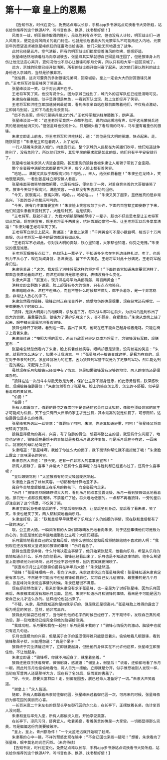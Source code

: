 # 第十一章 皇上的恩赐
        【告知书友，时代在变化，免费站点难以长存，手机app多书源站点切换看书大势所趋，站长给你推荐的这个换源APP，听书音色多、换源、找书都好使！】
       风雨关一战，明军最终取得的胜利，虽说胜利有点不实，但也没有人计较，明军战士们一进入风雨关，便完全将风雨关的北门封住。也就是说危害最大的元蒙军队不可能再进入内地，元蒙百年的愿望追求被张星峰疯狂的狂雷攻击给击破，他们只能无奈地退出了战争。
       此时已经是五月，空气清新，所有的明军战士们都享受着清风的吹拂，倍感舒适。
       张星峰恬然地骑着战马向京城驶去，张星峰其实早就想自己回星峰庄园了，但是狼锋身上的伤让他无法安心离开，更何况他也不忍心让狼锋和乐月分离，所以只有和大军一起回京城了。
       远方，京城的轮廓已经开始清晰，所有的战士都开始兴奋了起来，这次他们是以胜利的战士身份进入京城的，当然是骄傲非常。
       “张伯爵，这次可要真的多谢狼锋兄弟啊，回京城后，皇上一定会大大的封赏狼锋兄弟的。”王老将军对张星峰笑了笑说道。
       张星峰淡淡一笑，似乎对此满不在乎。
       王老将军笑了笑，也没有说什么，因为京城已经到了，城门外的迎军队伍已经是清晰可见。
       朱隶站在最前面，似乎显得很是焦急，一看到军队出现，脸上立即绽开了笑容。
       王老将军和洪柱立即加速骑到最前面，看到朱隶亲自站在最前面等着他们，不仅有点激动，立即骑马到前，立即下马走到朱隶面前。
       “臣不负圣恩，终将元蒙骑兵拒之门外。”王老将军和洪柱单膝跪下，朗声道。
       张星峰淡淡一笑：“这王老将军竟然一点都不脸红，说的如此掷地有声，似乎这元蒙骑兵还真的是被他给消灭的。”但张星峰也没说什么，只是回头看了看后面的马车，马车里有着重伤的狼锋。
       朱隶立即走上前去，将王老将军和洪柱扶起，道：“两位是我大明的英雄，快点起来。走，随朕回宫！”朱隶是立即拉着两人，上了龙撵。
       一行人随着朱隶进入城门，向皇宫行去，整个京城的人民都在为英雄们欢呼，他们知道战争胜利了，没有危险了。所以他们欢呼，其实平民的要求就是如此的低，他们只有平平安安就行了。
       张星峰也被朱隶派人请进金銮殿，甚至重伤的狼锋也被朱隶让人用轿子带到了金銮殿。
       整个金銮殿中满朝文武都是喜气洋洋，每个人脸上都有着笑容。
       “哈哈。。。满朝文武似乎都很高兴吗？哈哈。。。来人，给张伯爵看座！”朱隶坐在龙椅上，笑地很是爽朗，一看到张星峰立即安排人看座。
       张星峰面带微笑地微微躬腰，也没有推辞，便坐到了一旁，对着身旁坐着的大哥狼锋笑了笑。狼锋今天似乎很高兴，满脸笑容，一点都没有失去武功的沮伤。
       “今天，朕很高兴，很高兴啊，哈哈。。。哈哈哈。。。！”朱隶又笑了起来，显然他真的是非常高兴，下面的臣子也都乐呵呵的。
       “今天，朕有几件事情要宣布！”朱隶脸上笑容收敛了少许，下面的百官都立即安静了下来，他们知道朱隶看来要封赏了。大胜后封赏，这是惯例。
       “王老将军，朕就不说了，为我大明朝是鞠躬尽瘁了一辈子，朕也不好意思老是让王老将军如此忙碌，现在朕宣布，赐王老将军千两黄金，杭州西湖边豪宅一所。让王老将军以后多享享清福！”朱隶对着王老将军笑了笑。
       王老将军立即走上起来，跪谢道：“谢皇上浓恩！”千两黄金可不是小数目啊，相当于十万两白银，估计老将军一辈子的薪饷都没有如此多。
       “王老将军不必如此，你对我大明的贡献，朕心里知道，大家都也知道，你受之无愧。”朱隶说的很是诚恳。
       王老将军眼睛有点红了，在战场上一辈子了，不知道多少次在生死边缘挣扎过，老了，也感到力不从心了，现在功成身就，急流勇退，留下千古美名，王老将军对此十分满足。王老将军起身归位。
       朱隶笑着道：“这次，我发现了洪柱将军这样的将才啊！”下面的百官知道朱隶要赏洪柱了，都面含羡慕地看向洪柱，而洪柱却依旧是那老模样，表情没有什么变化。
       朱隶大声道：“朕宣布，现升洪柱将军为兵部侍郎，赐百两黄金！”
       洪柱立即出群跪下谢恩，脸上却没有多大的惊喜，只有点点地笑容。
       朱隶暗暗点头，洪柱不但细心，而且不管什么时候都不慌乱，都不会着急，是一个非常稳重，非常让人放心的手下。
       朱隶忽然看向狼锋，狼锋此时正在闭目养神，他受地伤的确是很重，现在经常还有睡觉，一天都要睡八个时辰以上。
       “狼锋，是我大明男儿的楷模啊，杀敌逾三万，每次战斗都冲在前头，为战斗的胜利作出了巨大的贡献，最重要的是，狼锋为了保护乐月这丫头，奋不顾身，身受重伤。”朱隶从龙椅上站了起来，眼中精光凛凛地地看着狼锋。
       狼锋也睁开了眼睛，看到这一幕，露出了微笑，他现在还不能自己起身或者走路，只能在椅子上看着朱隶。
       朱隶继续道：“按照大明的军功，杀三万敌军已经足以成为将军了，念狼锋没有军籍，现朕宣布——”
       张星峰忽然忽然看向了朱隶，脸上有着丝丝笑容，眼睛却很是清澈，没有丝毫的笑意：“朱隶，就看你怎么决定了，如果不让我满意，哼！”张星峰对于狼锋变成这样，是极为在意的，现在对于朱隶的封赏，张星峰就极为的在意，因为狼锋到军营中就是为了足够的军功，然后能达到一定的高位，来配得上乐月。
       虽然现在乐月和狼锋已经暗中有了情意，但是如果狼锋没有足够的地位，两人的事情还是很难办的。
       “狼锋在这一次战斗中杀敌无数是为勇，保护公主奋不顾身是忠，如此忠勇皆有，朕深感欣慰，现赐狼锋伯爵爵位！”朱隶忽然看向了张星峰。脸上的笑意怎么看，怎么的不舒服，似乎是看着鸡的黄鼠狼。
       “伯爵！”
       “伯爵！”
       所有人都震惊了，伯爵的爵位之尊崇可不是普通的官员可以比拟的，像那些顶级世家的家主才可能成为伯爵，天下也只有四大世家的家主才是公爵，其余最高的就是伯爵了，可想而知，这伯爵爵位是多么的难得。
       张星峰嘴角逸出一丝笑意：“伯爵吗？呵呵，朱隶，你还算知道轻重，呵呵！”张星峰又将目光转向了狼锋。
       狼锋显得极为的高兴，兴奋，有了伯爵的爵位，想要再娶公主的话，就没有什么问题了，地位也足够了，狼锋现在最想干的事情就是去找乐月说这件事情，可是乐月现在不在这，一回来后，就被她的母后给叫去了。
       朱隶暗道：“张星峰啊，我给了你这么大的面子，我下面请你帮忙就不能拒绝了哦！”朱隶脸上露出了意味深长的笑容。
       朱隶忽然大声道：“朕今天，还有一件非常大的喜事要宣布！”
       所有人都静了，喜事？非常大？还有什么喜事呢？战斗胜利都已经宣布过了，还有什么喜事呢？
       “皇后娘娘驾到！”太监按独有的尖尖嗓音陡然响起。
       朱隶脸上露出了丝丝笑容，一切都和他计算地差不多。
       雍容华贵地皇后娘娘正在乐月的搀扶下，向金銮殿内走来。
       “乐月！”狼锋忽然眼睛睁得大大的，看到乐月的欣喜显露无疑，乐月一看到狼锋如此地看着她，那目光一点都没有掩饰，不禁羞红了脸，将头埋地低底的，一点都不再看狼锋，一旁的皇后却注意到了这个场景，不仅笑了笑。
       朱隶立即起身去牵皇后的手，将皇后领到身边，让皇后坐到身边，皇后看了看朱隶，笑了笑，朱隶也是笑了笑，两人都默契地看向乐月。
       朱隶坐好后，道：“朕和皇后早早就思考了乐月这丫头的婚姻的事情，现在朕和皇后都有了一致的决定。”
       哦，公主要大婚，一瞬间所有的大臣们都眼睛发光地看向朱隶，对于这些事情他们可是极为热心的，到底是谁如此幸运地能娶到公主呢？大臣们疑惑。
       乐月震惊地看着自己的父皇和母后，她多么害怕父皇和母后将她嫁给她不喜欢的人啊：“我到现在还没有和父皇说我和狼锋的事啊！”乐月着急了。
       狼锋也是震惊非常，什么时候决定这事情了，他开始紧张起来，他看向乐月，希望从乐月的表情知道点什么，乐月也向他看来，狼锋已经看出来了，乐月也是不知道这事情的。他多么希望皇上能够说他为驸马啊，此时已经不容他多想，因为答案就要揭晓了。
       “朕宣布乐月公主和狼锋伯爵将在半年后大婚！”朱隶猛然道。
       “狼锋！”张星峰眼睛一亮，看向了朱隶，朱隶这家伙正向张星峰笑呢！张星峰知道朱隶肯定是有求与己，不然是不可能会不但给狼锋伯爵爵位，又将自己女儿给狼锋，最重要的是几个月前，张星峰对朱隶说这事情的时候，朱隶还是很不满意。
       现在却突然改变了，看来即使朱隶没有求于张星峰，也一定是为了讨好张星峰，因为乐月回来后，朱隶根本就没有和乐月见面，显然，朱隶不知道乐月和狼锋的事情，看来是不可能是因为爱自己女儿才这么办的。这样结论也就出来了。
       “不错，朱隶，虽然我知道你是向我示好的，但是我还是很高兴。”张星峰脸上难得的露出了极为明显的笑容，显然，他非常高兴。
       狼锋此时脑袋已经楞了，当他听到他的名字的时候已经楞了，万千期待中，发现自己真的成功后，那一刻地激动已经完全将他的脑袋给涨满。
       “我成功啦，乐月要和我在一起啦！乐月是属于我的了！”狼锋心情极为的激动，脑袋中也就只有这几句话。
       乐月也是极为的兴奋，但是属于女子的羞涩使得她只能是低着头，偷偷地看几眼狼锋，看到狼锋那呆子状，只能埋怨道：“真是个呆子！”
       狼锋终于完全清醒过来了，立即就要起身，但是他的身体实在不允许他这样，张星峰立即按住他，不让他起身。
       朱隶立即道：“狼锋啊，你就不用起身了，就坐着坐着。“
       狼锋还是双手扶着椅臂，微微躬身，感激道：“谢皇上，谢皇后！”说着，还偷偷地看了乐月一眼，而此时乐月也偷偷地看他，两人目光一接触，立即就是分开，似乎惟恐被别人发现一样，当初在军营两人还是那样大方，现在有了名分后，反而变的害羞了。
       “好，今天，朕要大宴群臣！走，到御花园去，朕已经命人准备好了一切。”朱隶大声笑着道。
       “谢皇上！”众人皆道。
       随即，所有人都跟着朱隶前往御花园，张星峰来过着御花园一次，可再来的时候，张星峰依旧为御花园的美丽而心喜。
       一长百米宽二十米左右的巨型长亭在御花园的东北处，在长亭下，正摆放着长桌，估计坐百人没问题。
       朱隶和皇后率先入座，所有人都依次入座，开始享受美宴。
       在长亭下，凉风习习，舒爽宜人，吃着美宴，看着美景的确是一大享受。一切都显得那么完美，可是偏偏这份完美要被破坏。
       “皇上，皇上，青州郡急件！”一个太监老远就开始喊了起来。
       朱隶蓦的心中一跳，不祥的预感出现在脑中：“不会辽国也来插一腿吧！”想着，朱隶看向了张星峰，眼中莫名的光芒闪烁。（未完待续）
       【告知书友，时代在变化，免费站点难以长存，手机app多书源站点切换看书大势所趋，站长给你推荐的这个换源APP，听书音色多、换源、找书都好使！】